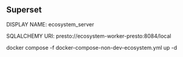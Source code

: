 ## Superset


DISPLAY NAME: 
ecosystem_server

SQLALCHEMY URI:
presto://ecosystem-worker-presto:8084/local




docker compose -f docker-compose-non-dev-ecosystem.yml up -d

